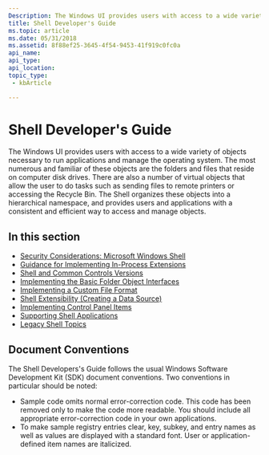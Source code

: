 ```yaml
---
Description: The Windows UI provides users with access to a wide variety of objects necessary to run applications and manage the operating system.
title: Shell Developer's Guide
ms.topic: article
ms.date: 05/31/2018
ms.assetid: 8f88ef25-3645-4f54-9453-41f919c0fc0a
api_name: 
api_type: 
api_location: 
topic_type: 
 - kbArticle

---
```


# Shell Developer's Guide

The Windows UI provides users with access to a wide variety of objects necessary to run applications and manage the operating system. The most numerous and familiar of these objects are the folders and files that reside on computer disk drives. There are also a number of virtual objects that allow the user to do tasks such as sending files to remote printers or accessing the Recycle Bin. The Shell organizes these objects into a hierarchical namespace, and provides users and applications with a consistent and efficient way to access and manage objects.

## In this section

-   [Security Considerations: Microsoft Windows Shell](sec-shell.md)
-   [Guidance for Implementing In-Process Extensions](shell-and-managed-code.md)
-   [Shell and Common Controls Versions](versions.md)
-   [Implementing the Basic Folder Object Interfaces](nse-implement.md)
-   [Implementing a Custom File Format](customizing-file-types-bumper.md)
-   [Shell Extensibility (Creating a Data Source)](shell-extensibility-bumper.md)
-   [Implementing Control Panel Items](control-panel-applications.md)
-   [Supporting Shell Applications](application-support-bumper.md)
-   [Legacy Shell Topics](miscellaneous-topics-bumper.md)

## Document Conventions

The Shell Developers's Guide follows the usual Windows Software Development Kit (SDK) document conventions. Two conventions in particular should be noted:

-   Sample code omits normal error-correction code. This code has been removed only to make the code more readable. You should include all appropriate error-correction code in your own applications.
-   To make sample registry entries clear, key, subkey, and entry names as well as values are displayed with a standard font. User or application-defined item names are italicized.

 

 



